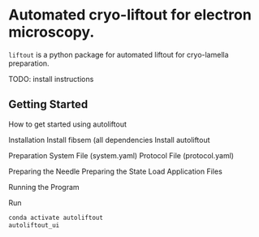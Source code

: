
# Automated cryo-liftout for electron microscopy.

`liftout` is a python package for automated liftout for cryo-lamella preparation.



TODO: install instructions






## Getting Started

How to get started using autoliftout

Installation
Install fibsem (all dependencies
Install autoliftout

Preparation
System File (system.yaml)
Protocol File (protocol.yaml)

Preparing the Needle
Preparing the State
Load Application Files

Running the Program

Run 

```python
conda activate autoliftout
autoliftout_ui
```

